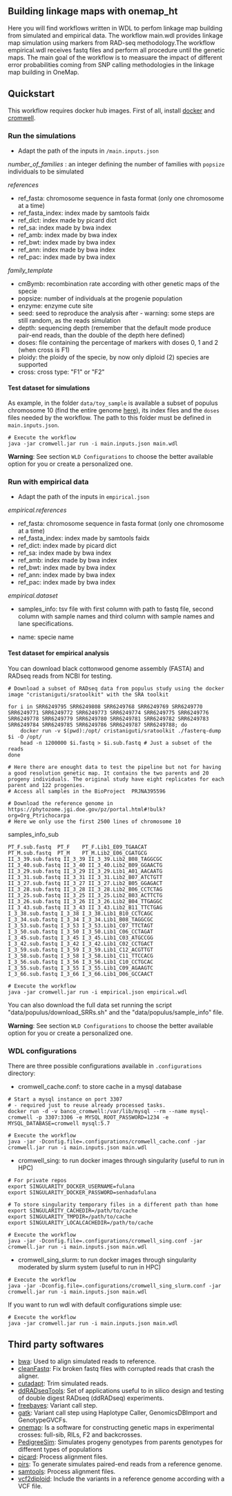 ## Building linkage maps with onemap_ht

Here you will find workflows written in WDL to perfom linkage map building from simulated and empirical data. The workflow main.wdl provides linkage map simulation using markers from RAD-seq methodology.The workflow empirical.wdl receives fastq files and perform all procedure until the genetic maps. The main goal of the workflow is to measuare the impact of different error probabilities coming from SNP calling methodologies in the linkage map building in OneMap.

## Quickstart

This workflow requires docker hub images. First of all, install [docker](https://docs.docker.com/install/) and [cromwell](https://cromwell.readthedocs.io/en/stable/tutorials/FiveMinuteIntro/).

### Run the simulations

* Adapt the path of the inputs in `/main.inputs.json`

*number_of_families* : an integer defining the number of families with `popsize` individuals to be simulated

*references*
- ref_fasta: chromosome sequence in fasta format (only one chromosome at a time)
- ref_fasta_index: index made by samtools faidx
- ref_dict: index made by picard dict
- ref_sa: index made by bwa index
- ref_amb: index made by bwa index
- ref_bwt: index made by bwa index
- ref_ann: index made by bwa index
- ref_pac: index made by bwa index

*family_template*
- cmBymb: recombination rate according with other genetic maps of the specie
- popsize: number of individuals at the progenie population
- enzyme: enzyme cute site
- seed: seed to reproduce the analysis after - warning: some steps are still random, as the reads simulation
- depth: sequencing depth (remember that the default mode produce pair-end reads, than the double of the depth here defined) 
- doses: file containing the percentage of markers with doses 0, 1 and 2 (when cross is F1)
- ploidy: the ploidy of the specie, by now only diploid (2) species are supported
- cross: cross type: "F1" or "F2"

#### Test dataset for simulations

As example, in the folder `data/toy_sample` is available a subset of populus chromosome 10 (find the entire genome [here](https://phytozome.jgi.doe.gov/pz/portal.html#!bulk?org=Org_Ptrichocarpa)), its index files and the `doses` files needed by the workflow. The path to this folder must be defined in `main.inputs.json`.

```
# Execute the workflow
java -jar cromwell.jar run -i main.inputs.json main.wdl
```

**Warning**: See section `WLD Configurations` to choose the better available option for you or create a personalized one.

### Run with empirical data

* Adapt the path of the inputs in `empirical.json`

*empirical.references*
- ref_fasta: chromosome sequence in fasta format (only one chromosome at a time) 
- ref_fasta_index: index made by samtools faidx
- ref_dict: index made by picard dict
- ref_sa: index made by bwa index
- ref_amb: index made by bwa index
- ref_bwt: index made by bwa index
- ref_ann: index made by bwa index
- ref_pac: index made by bwa index

*empirical.dataset*
- samples_info: tsv file with first column with path to fastq file, second column with sample names and third column with sample names and lane specifications.

- name: specie name

#### Test dataset for empirical analysis

You can download black cottonwood genome assembly (FASTA) and RADseq reads from NCBI for testing.

```
# Download a subset of RADseq data from populus study using the docker image "cristaniguti/sratoolkit" with the SRA toolkit 

for i in SRR6249795 SRR6249808 SRR6249768 SRR6249769 SRR6249770 SRR6249771 SRR6249772 SRR6249773 SRR6249774 SRR6249775 SRR6249776 SRR6249778 SRR6249779 SRR6249780 SRR6249781 SRR6249782 SRR6249783 SRR6249784 SRR6249785 SRR6249786 SRR6249787 SRR6249788; do
    docker run -v $(pwd):/opt/ cristaniguti/sratoolkit ./fasterq-dump $i -O /opt/
    head -n 1200000 $i.fastq > $i.sub.fastq # Just a subset of the reads
done

# Here there are enought data to test the pipeline but not for having a good resolution genetic map. It contains the two parents and 20 progeny individuals. The original study have eight replicates for each parent and 122 progenies.
# Access all samples in the BioProject	PRJNA395596

# Download the reference genome in https://phytozome.jgi.doe.gov/pz/portal.html#!bulk?org=Org_Ptrichocarpa 
# Here we only use the first 2500 lines of chromosome 10

```

samples_info_sub

```
PT_F.sub.fastq	PT_F	PT_F.Lib1_E09_TGAACAT
PT_M.sub.fastq	PT_M	PT_M.Lib2_E06_CGATGCG 
II_3_39.sub.fastq II_3_39 II_3_39.Lib2_B08_TAGGCGC
II_3_40.sub.fastq II_3_40 II_3_40.Lib2_B09_GGAACTG
II_3_29.sub.fastq II_3_29 II_3_29.Lib1_A01_AACAATG
II_3_31.sub.fastq II_3_31 II_3_31.Lib2_B07_ATCTGTT
II_3_27.sub.fastq II_3_27 II_3_27.Lib2_B05_GGAGACT
II_3_28.sub.fastq II_3_28 II_3_28.Lib2_B06_CCTCTAG
II_3_25.sub.fastq II_3_25 II_3_25.Lib2_B03_ACTTCTG
II_3_26.sub.fastq II_3_26 II_3_26.Lib2_B04_TTGAGGC
II_3_43.sub.fastq II_3_43 II_3_43.Lib2_B11_TTCTGAG
I_3_38.sub.fastq I_3_38 I_3_38.Lib1_B10_CCTCAGC
I_3_34.sub.fastq I_3_34 I_3_34.Lib1_B08_TAGGCGC
I_3_53.sub.fastq I_3_53 I_3_53.Lib1_C07_TTCTAGT
I_3_50.sub.fastq I_3_50 I_3_50.Lib1_C06_CCTAGAT
I_3_45.sub.fastq I_3_45 I_3_45.Lib1_C03_ATGCCGG
I_3_42.sub.fastq I_3_42 I_3_42.Lib1_C02_CCTGACT
I_3_59.sub.fastq I_3_59 I_3_59.Lib1_C12_ACGTTGT
I_3_58.sub.fastq I_3_58 I_3_58.Lib1_C11_TTCCACG
I_3_56.sub.fastq I_3_56 I_3_56.Lib1_C10_CCTGCAC
I_3_55.sub.fastq I_3_55 I_3_55.Lib1_C09_AGAAGTC
I_3_66.sub.fastq I_3_66 I_3_66.Lib1_D06_GCCAACT
```

```
# Execute the workflow
java -jar cromwell.jar run -i empirical.json empirical.wdl
```

You can also download the full data set running the script "data/populus/download_SRRs.sh" and the "data/populus/sample_info" file.


**Warning**: See section `WLD Configurations` to choose the better available option for you or create a personalized one.

### WDL configurations

There are three possible configurations available in `.configurations` directory:

* cromwell_cache.conf: to store cache in a mysql database

```
# Start a mysql instance on port 3307
# - required just to reuse already processed tasks.
docker run -d -v banco_cromwell:/var/lib/mysql --rm --name mysql-cromwell -p 3307:3306 -e MYSQL_ROOT_PASSWORD=1234 -e MYSQL_DATABASE=cromwell mysql:5.7

# Execute the workflow
java -jar -Dconfig.file=.configurations/cromwell_cache.conf -jar cromwell.jar run -i main.inputs.json main.wdl

```

* cromwell_sing: to run docker images through singularity (useful to run in HPC)

```
# For private repos
export SINGULARITY_DOCKER_USERNAME=fulana
export SINGULARITY_DOCKER_PASSWORD=senhadafulana

# To store singularity temporary files in a different path than home
export SINGULARITY_CACHEDIR=/path/to/cache
export SINGULARITY_TMPDIR=/path/to/cache
export SINGULARITY_LOCALCACHEDIR=/path/to/cache

# Execute the workflow
java -jar -Dconfig.file=.configurations/cromwell_sing.conf -jar cromwell.jar run -i main.inputs.json main.wdl

```

* cromwell_sing_slurm: to run docker images through singularity moderated by slurm system (useful to run in HPC)

```
# Execute the workflow
java -jar -Dconfig.file=.configurations/cromwell_sing_slurm.conf -jar cromwell.jar run -i main.inputs.json main.wdl

```

If you want to run wdl with default configurations simple use:

```
# Execute the workflow
java -jar cromwell.jar run -i main.inputs.json main.wdl
```

## Third party softwares

- [bwa](https://github.com/lh3/bwa): Used to align simulated reads to reference.
- [cleanFastq](https://github.com/davidvi/cleanFastq): Fix broken fastq files with corrupted reads that crash the aligner.
- [cutadapt](https://github.com/marcelm/cutadapt): Trim simulated reads.
- [ddRADseqTools](https://github.com/GGFHF/ddRADseqTools): Set of applications useful to in silico design and testing of double digest RADseq (ddRADseq) experiments.
- [freebayes](https://github.com/ekg/freebayes): Variant call step.
- [gatk](https://github.com/broadinstitute/gatk): Variant call step using Haplotype Caller, GenomicsDBImport and GenotypeGVCFs.
- [onemap](https://github.com/augusto-garcia/onemap): Is a software for constructing genetic maps in experimental crosses: full-sib, RILs, F2 and backcrosses.
- [PedigreeSim](https://github.com/PBR/pedigreeSim?files=1): Simulates progeny genotypes from parents genotypes for different types of populations
- [picard](https://github.com/broadinstitute/picard): Process alignment files.
- [pirs](https://github.com/galaxy001/pirs): To generate simulates paired-end reads from a reference genome.
- [samtools](https://github.com/samtools/samtools): Process alignment files.
- [vcf2diploid](https://github.com/abyzovlab/vcf2diploid): Include the variants in a reference genome according with a VCF file.
